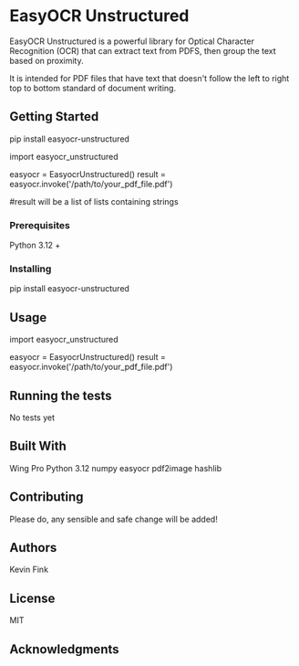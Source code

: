 
# EasyOCR Unstructured

EasyOCR Unstructured is a powerful library for Optical Character Recognition (OCR) that can extract text from PDFS, then group the text based on proximity.

It is intended for PDF files that have text that doesn't follow the left to right top to bottom standard of document writing.


## Getting Started

pip install easyocr-unstructured


import easyocr_unstructured

easyocr = EasyocrUnstructured()
result = easyocr.invoke('/path/to/your_pdf_file.pdf')

#result will be a list of lists containing strings

### Prerequisites

Python 3.12 +

### Installing

pip install easyocr-unstructured

## Usage

import easyocr_unstructured

easyocr = EasyocrUnstructured()
result = easyocr.invoke('/path/to/your_pdf_file.pdf')

## Running the tests

No tests yet

## Built With

Wing Pro
Python 3.12
numpy
easyocr
pdf2image
hashlib

## Contributing

Please do, any sensible and safe change will be added!

## Authors

Kevin Fink

## License

MIT

## Acknowledgments

